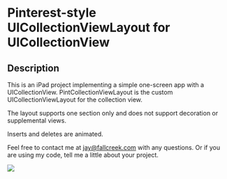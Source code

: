 # Pinterest-style UICollectionViewLayout for UICollectionView

## Description

This is an iPad project implementing a simple one-screen app with a UICollectionView. PintCollectionViewLayout is the custom UICollectionViewLayout for the collection view.

The layout supports one section only and does not support decoration or supplemental views.

Inserts and deletes are animated.

Feel free to contact me at jay@fallcreek.com with any questions.  Or if you are using my code, tell me a little about your project. 

<img src="http://fallcreek.com/PintLayout.png"/>



